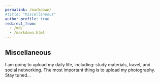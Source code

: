 ```yaml
---
permalink: /markdown/
#title: "Miscellaneous"
author_profile: true
redirect_from: 
  - /md/
  - /markdown.html
---
```


## Miscellaneous

I am going to upload my daily life, including: study materials, travel, and social networking. The most important thing is to upload my photography. Stay tuned...




